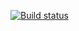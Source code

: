 [![Build status](https://ci.appveyor.com/api/projects/status/fblo8lmdvtmvrctb?svg=true)](https://ci.appveyor.com/project/Leferchian/javaautoles6)
